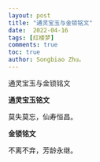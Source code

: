 ```yaml
---
layout: post
title: "通灵宝玉与金锁铭文"
date:  2022-04-16
tags: [红楼梦]
comments: true
toc: true
author: Songbiao Zhu。
---
```


通灵宝玉与金锁铭文



<!-- more -->



**通灵宝玉铭文**

莫失莫忘，仙寿恒昌。

**金锁铭文**

不离不弃，芳龄永继。